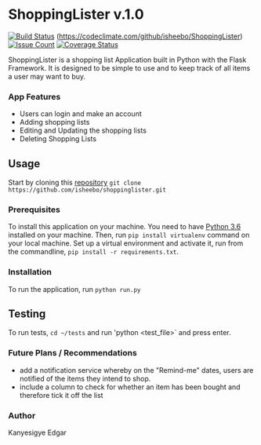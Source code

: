 # ShoppingLister v.1.0

[![Build Status](https://travis-ci.org/isheebo/ShoppingLister.svg?branch=master)](https://travis-ci.org/isheebo/ShoppingLister)
(https://codeclimate.com/github/isheebo/ShoppingLister)
[![Issue Count](https://codeclimate.com/github/isheebo/ShoppingLister/badges/issue_count.svg)](https://codeclimate.com/github/isheebo/ShoppingLister)
[![Coverage Status](https://coveralls.io/repos/github/isheebo/ShoppingLister/badge.svg?branch=master)](https://coveralls.io/github/isheebo/ShoppingLister?branch=master)

ShoppingLister is a shopping list Application built in Python with the Flask Framework. It is designed to be simple to use and to keep track of all items a user may want to buy.
### App Features
* Users can login and make an account
* Adding shopping lists
* Editing and Updating the shopping lists
* Deleting Shopping Lists

## Usage
Start by cloning this [repository](https://github.com/isheebo/ShoppingLister.git)
`git clone https://github.com/isheebo/shoppinglister.git`
### Prerequisites
To install this application on your machine. You need to have [Python 3.6](www.python.org) installed on your machine. Then, run 
`pip install virtualenv` command on your local machine.
Set up a virtual environment and activate it, run from the commandline, `pip install -r requirements.txt`. 

### Installation
To run the application, run `python run.py`

## Testing
To run tests, `cd ~/tests` and run 'python  <test_file>` and press enter.
### Future Plans / Recommendations
* add a notification service whereby on the "Remind-me" dates, users are notified of the items they intend to shop.
* include a column to check for whether an item has been bought and therefore tick it off the list

### Author
Kanyesigye Edgar